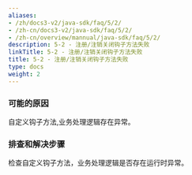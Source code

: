 ```yaml
---
aliases:
- /zh/docs3-v2/java-sdk/faq/5/2/
- /zh-cn/docs3-v2/java-sdk/faq/5/2/
- /zh-cn/overview/mannual/java-sdk/faq/5/2/
description: 5-2 - 注册/注销关闭钩子方法失败
linkTitle: 5-2 - 注册/注销关闭钩子方法失败
title: 5-2 - 注册/注销关闭钩子方法失败
type: docs
weight: 2
---
```







### 可能的原因

自定义钩子方法,业务处理逻辑存在异常。

### 排查和解决步骤

检查自定义钩子方法，业务处理逻辑是否存在运行时异常。

